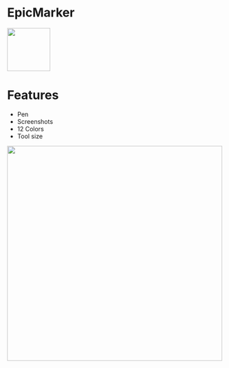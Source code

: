# EpicMarker
<img src="https://github.com/era7im/EpicMarker/blob/main/EpicMarker/Images/logo.png" width="100" align="middle"> 

# Features  
* Pen   
* Screenshots    
* 12 Colors   
* Tool size   

<img src="https://github.com/era7im/EpicMarker/blob/main/Preview.png" width="500">
